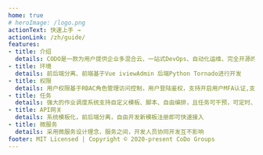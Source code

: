 ```yaml
---
home: true
# heroImage: /logo.png
actionText: 快速上手 →
actionLink: /zh/guide/
features:
- title: 介绍
  details: CODO是一款为用户提供企业多混合云、一站式DevOps、自动化运维、完全开源的云管理平台、自动化运维平台
- title: 环境
  details: 前后端分离、前端基于Vue iviewAdmin 后端Python Tornado进行开发
- title: 权限
  details: 用户权限基于RBAC角色管理访问控制，用户登陆鉴权，支持开启用户MFA认证,支持LDAP 邮箱登录等
- title: 任务
  details: 强大的作业调度系统支持自定义模板、脚本、自由编排，且任务可干预，可定时、可重做
- title: API网关
  details: 系统模板化，前后端分离，自由开发新模板注册即可快速接入
- title: 微服务
  details: 采用微服务设计理念，服务之间，开发人员协同开发互不影响
footer: MIT Licensed | Copyright © 2020-present CoDo Groups
---
```

